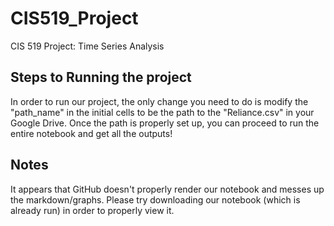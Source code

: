 # CIS519_Project
CIS 519 Project: Time Series Analysis

## Steps to Running the project
In order to run our project, the only change you need to do is modify the "path_name" in the initial cells to be the path to the "Reliance.csv" in your Google Drive. Once the path is properly set up, you can proceed to run the entire notebook and get all the outputs! 

## Notes
It appears that GitHub doesn't properly render our notebook and messes up the markdown/graphs. Please try downloading our notebook (which is already run) in order to properly view it. 
